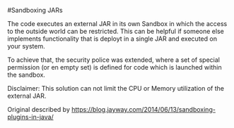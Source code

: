 #Sandboxing JARs

The code executes an external JAR in its own Sandbox in which the access to the outside world can be restricted. 
This can be helpful if someone else implements functionality that is deployt in a single JAR and executed on your system.
 
To achieve that, the security police was extended, where a set of special permission (or en empty set) is defined for code which is launched within the sandbox. 

Disclaimer: 
This solution can not limit the CPU or Memory utilization of the external JAR.

Original described by https://blog.jayway.com/2014/06/13/sandboxing-plugins-in-java/